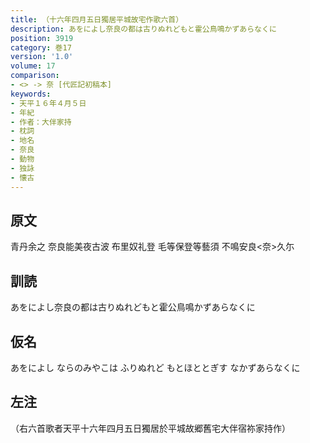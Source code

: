 ```yaml
---
title: （十六年四月五日獨居平城故宅作歌六首）
description: あをによし奈良の都は古りぬれどもと霍公鳥鳴かずあらなくに
position: 3919
category: 巻17
version: '1.0'
volume: 17
comparison:
- <> -> 奈 [代匠記初稿本]
keywords:
- 天平１６年４月５日
- 年紀
- 作者：大伴家持
- 枕詞
- 地名
- 奈良
- 動物
- 独詠
- 懐古
---
```


## 原文

青丹余之 奈良能美夜古波 布里奴礼登 毛等保登等藝須 不鳴安良<奈>久尓

## 訓読

あをによし奈良の都は古りぬれどもと霍公鳥鳴かずあらなくに

## 仮名

あをによし ならのみやこは ふりぬれど もとほととぎす なかずあらなくに

## 左注

（右六首歌者天平十六年四月五日獨居於平城故郷舊宅大伴宿祢家持作）
